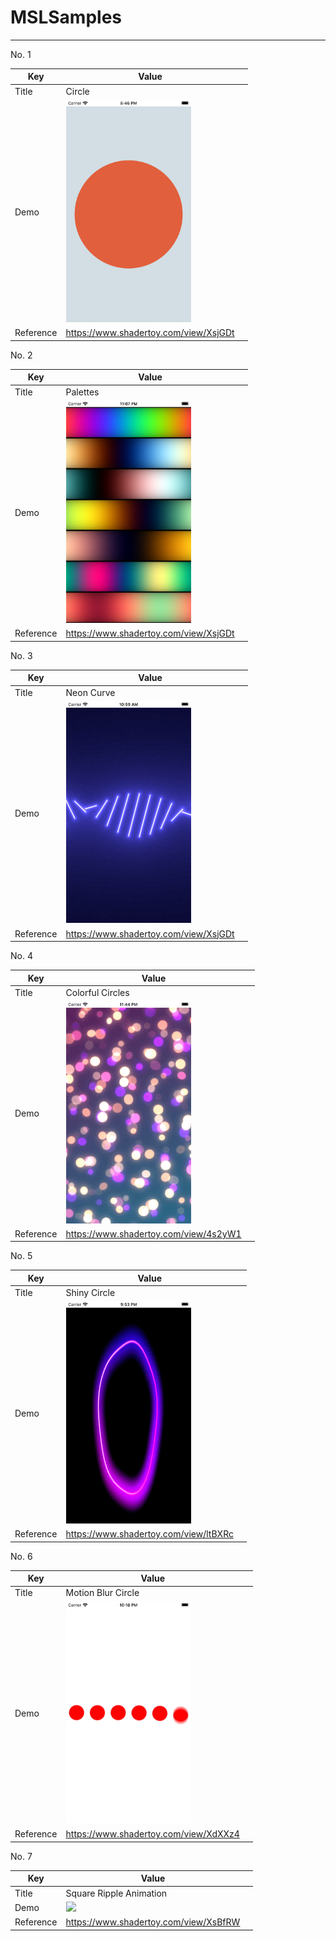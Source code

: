 # MSLSamples

---

No. 1

| Key       | Value                                                        |      |
| --------- | ------------------------------------------------------------ | ---- |
| Title     | Circle                                                       |      |
| Demo      | <img src="https://github.com/yyokii/MSLSamples/blob/main/Demos/circle.png?raw=true" width="200"> |      |
| Reference | https://www.shadertoy.com/view/XsjGDt                        |      |

No. 2

| Key       | Value                                                        |      |
| --------- | ------------------------------------------------------------ | ---- |
| Title     | Palettes                                                     |      |
| Demo      | <img src="https://github.com/yyokii/MSLSamples/blob/main/Demos/palettes.png?raw=true" width="200"> |      |
| Reference | https://www.shadertoy.com/view/XsjGDt                        |      |

No. 3

| Key       | Value                                                        |      |
| --------- | ------------------------------------------------------------ | ---- |
| Title     | Neon Curve                                                   |      |
| Demo      | <img src="https://github.com/yyokii/MSLSamples/blob/main/Demos/neon_curve.gif?raw=true" width="200"> |      |
| Reference | https://www.shadertoy.com/view/XsjGDt                        |      |

No. 4

| Key       | Value                                                        |      |
| --------- | ------------------------------------------------------------ | ---- |
| Title     | Colorful Circles                                             |      |
| Demo      | <img src="https://github.com/yyokii/MSLSamples/blob/main/Demos/colorful_circles.gif?raw=true" width="200"> |      |
| Reference | https://www.shadertoy.com/view/4s2yW1                        |      |

No. 5

| Key       | Value                                                        |      |
| --------- | ------------------------------------------------------------ | ---- |
| Title     | Shiny Circle                                                 |      |
| Demo      | <img src="https://github.com/yyokii/MSLSamples/blob/main/Demos/shiny_circle.gif?raw=true" width="200"> |      |
| Reference | https://www.shadertoy.com/view/ltBXRc                        |      |

No. 6

| Key       | Value                                                        |      |
| --------- | ------------------------------------------------------------ | ---- |
| Title     | Motion Blur Circle                                           |      |
| Demo      | <img src="https://github.com/yyokii/MSLSamples/blob/main/Demos/motion_blur_circle.gif?raw=true" width="200"> |      |
| Reference | https://www.shadertoy.com/view/XdXXz4                        |      |

No. 7

| Key       | Value                                                        |      |
| --------- | ------------------------------------------------------------ | ---- |
| Title     | Square Ripple Animation                                      |      |
| Demo      | <img src="https://github.com/yyokii/MSLSamples/blob/main/Demos/square_ripple_animation.gif?raw=true" width="200"> |      |
| Reference | https://www.shadertoy.com/view/XsBfRW                        |      |

